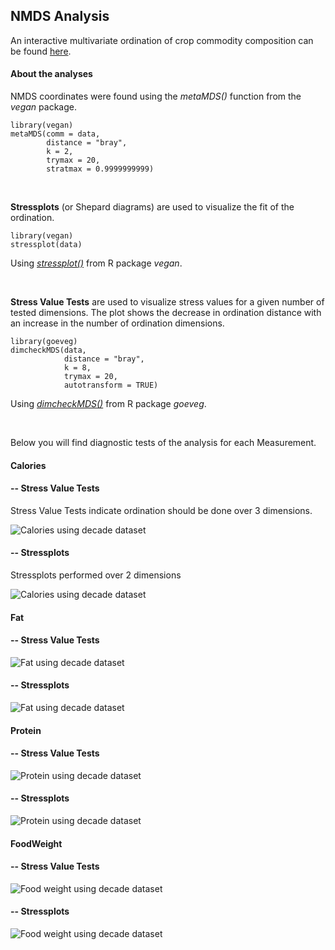 ## NMDS Analysis

An interactive multivariate ordination of crop commodity composition can be found [here](http://skammlade.github.io/projects/tableau/NMDSInteractive.html).

#### About the analyses

NMDS coordinates were found using the *metaMDS()* function from the *vegan* package.
```{r, eval=FALSE}
library(vegan)
metaMDS(comm = data, 
        distance = "bray", 
        k = 2,      
        trymax = 20, 
        stratmax = 0.9999999999) 
```

<br/>

**Stressplots** (or Shepard diagrams) are used to visualize the fit of the ordination. 

```{r, eval=FALSE}
library(vegan)
stressplot(data)
```
Using [*stressplot()*](http://cc.oulu.fi/~jarioksa/opetus/metodi/vegantutor.pdf) from R package *vegan*. 

<br/>

**Stress Value Tests** are used to visualize stress values for a given number of tested dimensions. The plot shows the decrease in ordination distance with an increase in the number of ordination dimensions.
```{r, eval=FALSE}
library(goeveg)
dimcheckMDS(data, 
            distance = "bray", 
            k = 8, 
            trymax = 20, 
            autotransform = TRUE)
```
Using [*dimcheckMDS()*](https://cran.r-project.org/web/packages/goeveg/goeveg.pdf) from R package *goeveg*.  

<br/>

Below you will find diagnostic tests of the analysis for each Measurement.

#### Calories

#### -- Stress Value Tests

Stress Value Tests indicate ordination should be done over 3 dimensions.

![Calories using decade dataset](https://raw.githubusercontent.com/skammlade/skammlade.github.io/master/projects/tableau/RScripts/StressValueTestNMDSDecadesCalories.png)

#### -- Stressplots

Stressplots performed over 2 dimensions

![Calories using decade dataset](https://raw.githubusercontent.com/skammlade/skammlade.github.io/master/projects/tableau/RScripts/StressplotNMDSDecadesCalories.png)

#### Fat

#### -- Stress Value Tests

![Fat using decade dataset](https://raw.githubusercontent.com/skammlade/skammlade.github.io/master/projects/tableau/RScripts/StressValueTestNMDSDecadesFat.png)

#### -- Stressplots

![Fat using decade dataset](https://raw.githubusercontent.com/skammlade/skammlade.github.io/master/projects/tableau/RScripts/StressplotNMDSDecadesFat.png) 

#### Protein

#### -- Stress Value Tests

![Protein using decade dataset](https://raw.githubusercontent.com/skammlade/skammlade.github.io/master/projects/tableau/RScripts/StressValueTestNMDSDecadesProtein.png)

#### -- Stressplots

![Protein using decade dataset](https://raw.githubusercontent.com/skammlade/skammlade.github.io/master/projects/tableau/RScripts/StressplotNMDSDecadesProtein.png) 

#### FoodWeight

#### -- Stress Value Tests

![Food weight using decade dataset](https://raw.githubusercontent.com/skammlade/skammlade.github.io/master/projects/tableau/RScripts/StressValueTestNMDSDecadesFoodWeight.png)

#### -- Stressplots

![Food weight using decade dataset](https://raw.githubusercontent.com/skammlade/skammlade.github.io/master/projects/tableau/RScripts/StressplotNMDSDecadesFoodWeight.png) 

